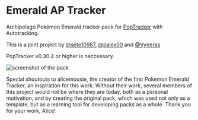 # Emerald AP Tracker

Archipelago Pokémon Emerald tracker pack for [PopTracker](https://github.com/black-sliver/PopTracker/) with Autotracking.

This is a joint project by [@seto10987](https://github.com/seto10987/), [@palex00](https://github.com/palex00/) and [@Vyneras](https://github.com/vyneras/)


PopTracker v0.30.4 or higher is neccessary.

![screenshot of the pack](https://github.com/user-attachments/assets/612dff82-718d-4923-8e70-3d8db7848365)

Special shoutouts to alicemousie, the creator of the first Pokemon Emerald Tracker, an inspiration for this work. Without their work, several members of this project would not be where they are today, both as a personal motivation, and by creating the original pack, which was used not only as a template, but as a learning tool for developing packs as a whole. Thank you for your work, Alice!
